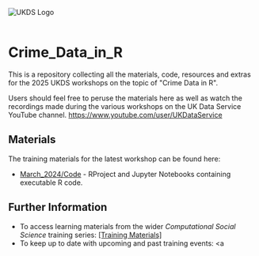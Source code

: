 ![UKDS Logo](./assets/UKDS_Logos_Col_Grey_300dpi.png)<br> <br>

# Crime_Data_in_R

This is a repository collecting all the materials, code, resources and extras for the 2025 UKDS workshops on the topic of "Crime Data in R". 

Users should feel free to peruse the materials here as well as watch the recordings made during the various workshops on the UK Data Service YouTube channel. https://www.youtube.com/user/UKDataService

## Materials 

The training materials for the latest workshop can be found here:
* [March_2024/Code](./Feb_2024/Code) - RProject and Jupyter Notebooks containing executable R code.

## Further Information

* To access learning materials from the wider *Computational Social Science* training series: <a href="https://github.com/UKDataServiceOpen/computational-social-science" target=_blank>[Training Materials]</a>
* To keep up to date with upcoming and past training events: <a 
